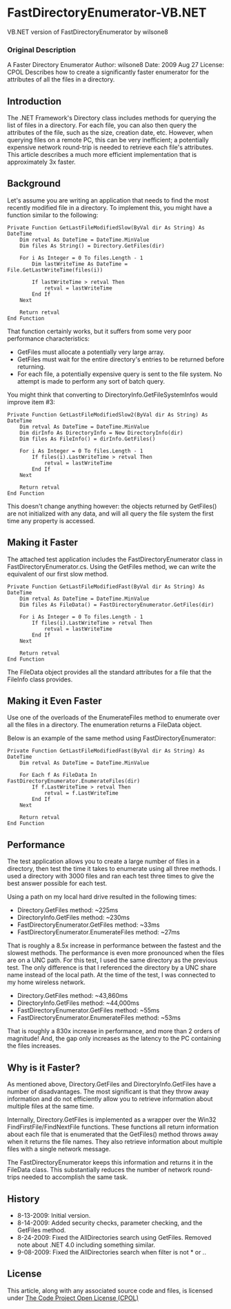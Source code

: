 # FastDirectoryEnumerator-VB.NET
 VB.NET version of FastDirectoryEnumerator by wilsone8

### Original Description

A Faster Directory Enumerator
Author:  wilsone8
Date:    2009 Aug 27
License: CPOL
Describes how to create a significantly faster enumerator for the attributes of all the files in a directory.

## Introduction

The .NET Framework's Directory class includes methods for querying the list of files in a directory. For each file, you can also then query the attributes of the file, such as the size, creation date, etc. However, when querying files on a remote PC, this can be very inefficient; a potentially expensive network round-trip is needed to retrieve each file's attributes. This article describes a much more efficient implementation that is approximately 3x faster.

## Background

Let's assume you are writing an application that needs to find the most recently modified file in a directory. To implement this, you might have a function similar to the following:

    Private Function GetLastFileModifiedSlow(ByVal dir As String) As DateTime
        Dim retval As DateTime = DateTime.MinValue
        Dim files As String() = Directory.GetFiles(dir)

        For i As Integer = 0 To files.Length - 1
            Dim lastWriteTime As DateTime = File.GetLastWriteTime(files(i))

            If lastWriteTime > retval Then
                retval = lastWriteTime
            End If
        Next

        Return retval
    End Function

That function certainly works, but it suffers from some very poor performance characteristics:

  -  GetFiles must allocate a potentially very large array.
  -  GetFiles must wait for the entire directory's entries to be returned before returning.
  -  For each file, a potentially expensive query is sent to the file system. No attempt is made to perform any sort of batch query.

You might think that converting to DirectoryInfo.GetFileSystemInfos would improve item #3:

    Private Function GetLastFileModifiedSlow2(ByVal dir As String) As DateTime
        Dim retval As DateTime = DateTime.MinValue
        Dim dirInfo As DirectoryInfo = New DirectoryInfo(dir)
        Dim files As FileInfo() = dirInfo.GetFiles()

        For i As Integer = 0 To files.Length - 1
            If files(i).LastWriteTime > retval Then
                retval = lastWriteTime
            End If
        Next

        Return retval
    End Function

This doesn't change anything however: the objects returned by GetFiles() are not initialized with any data, and will all query the file system the first time any property is accessed.

## Making it Faster

The attached test application includes the FastDirectoryEnumerator class in FastDirectoryEnumerator.cs. Using the GetFiles method, we can write the equivalent of our first slow method.

    Private Function GetLastFileModifiedFast(ByVal dir As String) As DateTime
        Dim retval As DateTime = DateTime.MinValue
        Dim files As FileData() = FastDirectoryEnumerator.GetFiles(dir)

        For i As Integer = 0 To files.Length - 1
            If files(i).LastWriteTime > retval Then
                retval = lastWriteTime
            End If
        Next

        Return retval
    End Function

The FileData object provides all the standard attributes for a file that the FileInfo class provides.

## Making it Even Faster

Use one of the overloads of the EnumerateFiles method to enumerate over all the files in a directory. The enumeration returns a FileData object.

Below is an example of the same method using FastDirectoryEnumerator:

    Private Function GetLastFileModifiedFast(ByVal dir As String) As DateTime
        Dim retval As DateTime = DateTime.MinValue

        For Each f As FileData In FastDirectoryEnumerator.EnumerateFiles(dir)
            If f.LastWriteTime > retval Then
                retval = f.LastWriteTime
            End If
        Next

        Return retval
    End Function

## Performance

The test application allows you to create a large number of files in a directory, then test the time it takes to enumerate using all three methods. I used a directory with 3000 files and ran each test three times to give the best answer possible for each test.

Using a path on my local hard drive resulted in the following times:

  -  Directory.GetFiles method: ~225ms
  -  DirectoryInfo.GetFiles method: ~230ms
  -  FastDirectoryEnumerator.GetFiles method: ~33ms
  -  FastDirectoryEnumerator.EnumerateFiles method: ~27ms

That is roughly a 8.5x increase in performance between the fastest and the slowest methods. The performance is even more pronounced when the files are on a UNC path. For this test, I used the same directory as the previous test. The only difference is that I referenced the directory by a UNC share name instead of the local path. At the time of the test, I was connected to my home wireless network.

  -  Directory.GetFiles method: ~43,860ms
  -  DirectoryInfo.GetFiles method: ~44,000ms
  -  FastDirectoryEnumerator.GetFiles method: ~55ms
  -  FastDirectoryEnumerator.EnumerateFiles method: ~53ms

That is roughly a 830x increase in performance, and more than 2 orders of magnitude! And, the gap only increases as the latency to the PC containing the files increases.

## Why is it Faster?

As mentioned above, Directory.GetFiles and DirectoryInfo.GetFiles have a number of disadvantages. The most significant is that they throw away information and do not efficiently allow you to retrieve information about multiple files at the same time.

Internally, Directory.GetFiles is implemented as a wrapper over the Win32 FindFirstFile/FindNextFile functions. These functions all return information about each file that is enumerated that the GetFiles() method throws away when it returns the file names. They also retrieve information about multiple files with a single network message.

The FastDirectoryEnumerator keeps this information and returns it in the FileData class. This substantially reduces the number of network round-trips needed to accomplish the same task.

## History

  -  8-13-2009: Initial version.
  -  8-14-2009: Added security checks, parameter checking, and the GetFiles method.
  -  8-24-2009: Fixed the AllDirectories search using GetFiles. Removed note about .NET 4.0 including something similar.
  -  9-08-2009: Fixed the AllDirectories search when filter is not * or *.*.

## License

This article, along with any associated source code and files, is licensed under [The Code Project Open License (CPOL)](http://www.codeproject.com/info/cpol10.aspx)
